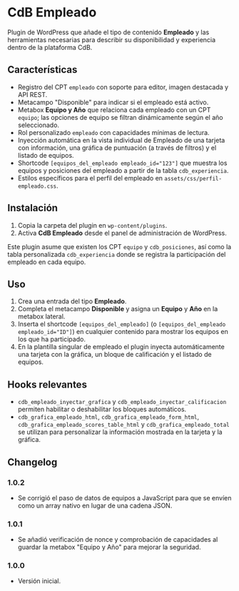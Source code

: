 # CdB Empleado

Plugin de WordPress que añade el tipo de contenido **Empleado** y las herramientas necesarias para describir su disponibilidad y experiencia dentro de la plataforma CdB.

## Características

- Registro del CPT `empleado` con soporte para editor, imagen destacada y API REST.
- Metacampo "Disponible" para indicar si el empleado está activo.
- Metabox **Equipo y Año** que relaciona cada empleado con un CPT `equipo`; las opciones de equipo se filtran dinámicamente según el año seleccionado.
- Rol personalizado `empleado` con capacidades mínimas de lectura.
- Inyección automática en la vista individual de Empleado de una tarjeta con información, una gráfica de puntuación (a través de filtros) y el listado de equipos.
- Shortcode `[equipos_del_empleado empleado_id="123"]` que muestra los equipos y posiciones del empleado a partir de la tabla `cdb_experiencia`.
- Estilos específicos para el perfil del empleado en `assets/css/perfil-empleado.css`.

## Instalación

1. Copia la carpeta del plugin en `wp-content/plugins`.
2. Activa **CdB Empleado** desde el panel de administración de WordPress.

Este plugin asume que existen los CPT `equipo` y `cdb_posiciones`, así como la tabla personalizada `cdb_experiencia` donde se registra la participación del empleado en cada equipo.

## Uso

1. Crea una entrada del tipo **Empleado**.
2. Completa el metacampo **Disponible** y asigna un **Equipo** y **Año** en la metabox lateral.
3. Inserta el shortcode `[equipos_del_empleado]` (o `[equipos_del_empleado empleado_id="ID"]`) en cualquier contenido para mostrar los equipos en los que ha participado.
4. En la plantilla singular de empleado el plugin inyecta automáticamente una tarjeta con la gráfica, un bloque de calificación y el listado de equipos.

## Hooks relevantes

- `cdb_empleado_inyectar_grafica` y `cdb_empleado_inyectar_calificacion` permiten habilitar o deshabilitar los bloques automáticos.
- `cdb_grafica_empleado_html`, `cdb_grafica_empleado_form_html`, `cdb_grafica_empleado_scores_table_html` y `cdb_grafica_empleado_total` se utilizan para personalizar la información mostrada en la tarjeta y la gráfica.

## Changelog

### 1.0.2
- Se corrigió el paso de datos de equipos a JavaScript para que se envíen como un array nativo en lugar de una cadena JSON.

### 1.0.1
- Se añadió verificación de nonce y comprobación de capacidades al guardar la metabox "Equipo y Año" para mejorar la seguridad.

### 1.0.0
- Versión inicial.

